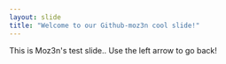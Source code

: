 ```yaml
---
layout: slide
title: "Welcome to our Github-moz3n cool slide!"
---
```

This is Moz3n's test slide..
Use the left arrow to go back!
